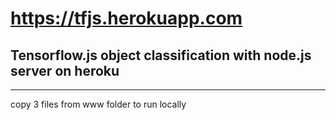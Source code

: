 # https://tfjs.herokuapp.com

## Tensorflow.js object classification with node.js server on heroku






----------------------------------------------
copy 3 files from www folder to run locally


